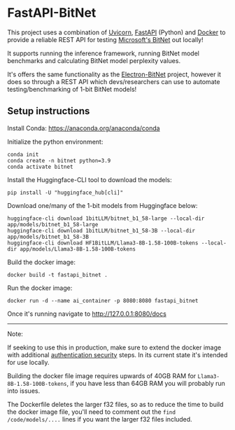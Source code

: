 # FastAPI-BitNet

This project uses a combination of [Uvicorn](https://www.uvicorn.org/), [FastAPI](https://fastapi.tiangolo.com/) (Python) and [Docker](https://www.docker.com/) to provide a reliable REST API for testing [Microsoft's BitNet](https://github.com/microsoft/BitNet) out locally!

It supports running the inference framework, running BitNet model benchmarks and calculating BitNet model perplexity values.

It's offers the same functionality as the [Electron-BitNet](https://github.com/grctest/Electron-BitNet) project, however it does so through a REST API which devs/researchers can use to automate testing/benchmarking of 1-bit BitNet models!

## Setup instructions

Install Conda: https://anaconda.org/anaconda/conda

Initialize the python environment:
```
conda init
conda create -n bitnet python=3.9
conda activate bitnet
```

Install the Huggingface-CLI tool to download the models:
```
pip install -U "huggingface_hub[cli]"
```

Download one/many of the 1-bit models from Huggingface below:
```
huggingface-cli download 1bitLLM/bitnet_b1_58-large --local-dir app/models/bitnet_b1_58-large
huggingface-cli download 1bitLLM/bitnet_b1_58-3B --local-dir app/models/bitnet_b1_58-3B
huggingface-cli download HF1BitLLM/Llama3-8B-1.58-100B-tokens --local-dir app/models/Llama3-8B-1.58-100B-tokens
```

Build the docker image:
```
docker build -t fastapi_bitnet .
```

Run the docker image:
```
docker run -d --name ai_container -p 8080:8080 fastapi_bitnet
```

Once it's running navigate to http://127.0.0.1:8080/docs

---

Note:

If seeking to use this in production, make sure to extend the docker image with additional [authentication security](https://github.com/mjhea0/awesome-fastapi?tab=readme-ov-file#auth) steps. In its current state it's intended for use locally.

Building the docker file image requires upwards of 40GB RAM for `Llama3-8B-1.58-100B-tokens`, if you have less than 64GB RAM you will probably run into issues.

The Dockerfile deletes the larger f32 files, so as to reduce the time to build the docker image file, you'll need to comment out the `find /code/models/....` lines if you want the larger f32 files included.